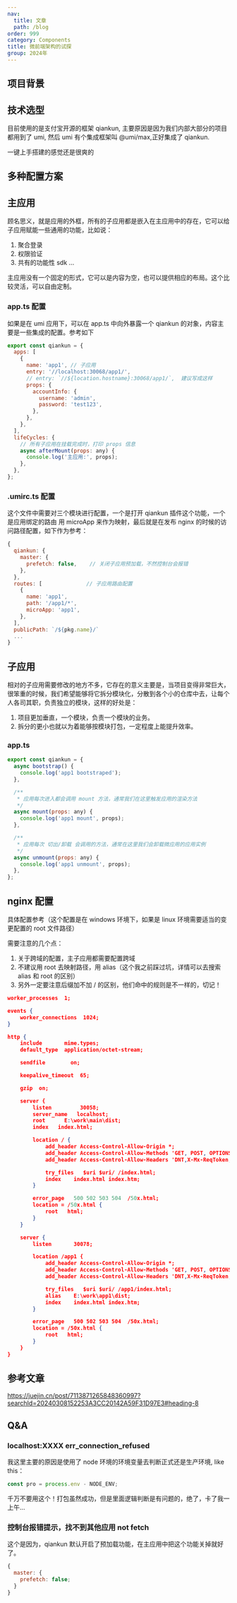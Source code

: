 ```yaml
---
nav:
  title: 文章
  path: /blog
order: 999
category: Components
title: 微前端架构的试探
group: 2024年
---
```


## 项目背景

## 技术选型

目前使用的是支付宝开源的框架 qiankun, 主要原因是因为我们内部大部分的项目都用到了 umi, 然后 umi 有个集成框架叫 @umi/max,正好集成了 qiankun.

一键上手搭建的感觉还是很爽的

## 多种配置方案

## 主应用

顾名思义，就是应用的外框，所有的子应用都是嵌入在主应用中的存在，它可以给子应用赋能一些通用的功能，比如说：

1. 聚合登录
2. 权限验证
3. 共有的功能性 sdk
   ...

主应用没有一个固定的形式，它可以是内容为空，也可以提供相应的布局。这个比较灵活，可以自由定制。

### app.ts 配置

如果是在 umi 应用下，可以在 app.ts 中向外暴露一个 qiankun 的对象，内容主要是一些集成的配置。参考如下

```js
export const qiankun = {
  apps: [
    {
      name: 'app1', // 子应用
      entry: '//localhost:30068/app1/',
      // entry: `//${location.hostname}:30068/app1/`,  建议写成这样
      props: {
        accountInfo: {
          username: 'admin',
          password: 'test123',
        },
      },
    },
  ],
  lifeCycles: {
    // 所有子应用在挂载完成时，打印 props 信息
    async afterMount(props: any) {
      console.log('主应用:', props);
    },
  },
};
```

### .umirc.ts 配置

这个文件中需要对三个模块进行配置，一个是打开 qiankun 插件这个功能，一个是应用绑定的路由 用 microApp 来作为映射，最后就是在发布 nginx 的时候的访问路径配置，如下作为参考：

```js
{
  qiankun: {
    master: {
      prefetch: false,    // 关闭子应用预加载，不然控制台会报错
    },
  },
  routes: [              // 子应用路由配置
    {
      name: 'app1',
      path: '/app1/*',
      microApp: 'app1',
    },
  ],
  publicPath: `/${pkg.name}/`
  ...
}
```

## 子应用

相对的子应用需要修改的地方不多，它存在的意义主要是，当项目变得非常巨大，很笨重的时候，我们希望能够将它拆分模块化，分散到各个小的仓库中去，让每个人各司其职，负责独立的模块，这样的好处是：

1. 项目更加垂直，一个模块，负责一个模块的业务。
2. 拆分的更小也就以为着能够按模块打包，一定程度上能提升效率。

### app.ts

```js
export const qiankun = {
  async bootstrap() {
    console.log('app1 bootstraped');
  },

  /**
   * 应用每次进入都会调用 mount 方法，通常我们在这里触发应用的渲染方法
   */
  async mount(props: any) {
    console.log('app1 mount', props);
  },

  /**
   * 应用每次 切出/卸载 会调用的方法，通常在这里我们会卸载微应用的应用实例
   */
  async unmount(props: any) {
    console.log('app1 unmount', props);
  },
};
```

## nginx 配置

具体配置参考（这个配置是在 windows 环境下，如果是 linux 环境需要适当的变更配置的 root 文件路径）

需要注意的几个点：

1. 关于跨域的配置，主子应用都需要配置跨域
2. 不建议用 root 去映射路径，用 alias（这个我之前踩过坑，详情可以去搜索 alias 和 root 的区别）
3. 另外一定要注意后缀加不加 / 的区别，他们命中的规则是不一样的，切记！

```json
worker_processes  1;

events {
    worker_connections  1024;
}

http {
    include       mime.types;
    default_type  application/octet-stream;

    sendfile        on;

    keepalive_timeout  65;

    gzip  on;

    server {
        listen         30058;
        server_name   localhost;
        root      E:\work\main\dist;
        index   index.html;

        location / {
            add_header Access-Control-Allow-Origin *;
            add_header Access-Control-Allow-Methods 'GET, POST, OPTIONS';
            add_header Access-Control-Allow-Headers 'DNT,X-Mx-ReqToken,Keep-Alive,User-Agent,X-Requested-With,If-Modified-Since,Cache-Control,Content-Type,Authorization';

            try_files   $uri $uri/ /index.html;
            index    index.html index.htm;
        }

        error_page   500 502 503 504  /50x.html;
        location = /50x.html {
            root   html;
        }
    }

    server {
        listen       30078;

        location /app1 {
            add_header Access-Control-Allow-Origin *;
            add_header Access-Control-Allow-Methods 'GET, POST, OPTIONS';
            add_header Access-Control-Allow-Headers 'DNT,X-Mx-ReqToken,Keep-Alive,User-Agent,X-Requested-With,If-Modified-Since,Cache-Control,Content-Type,Authorization';

            try_files   $uri $uri/ /app1/index.html;
            alias    E:\work\app1\dist;
            index    index.html index.htm;
        }

        error_page   500 502 503 504  /50x.html;
        location = /50x.html {
            root   html;
        }
    }
}
```

## 参考文章

<https://juejin.cn/post/7113871265848360997?searchId=20240308152253A3CC20142A59F31D97E3#heading-8>

## Q&A

### localhost:XXXX err_connection_refused

我这里主要的原因是使用了 node 环境的环境变量去判断正式还是生产环境, like this：

```js
const pro = process.env - NODE_ENV;
```

千万不要用这个！打包虽然成功，但是里面逻辑判断是有问题的，绝了，卡了我一上午...

### 控制台报错提示，找不到其他应用 not fetch

这个是因为，qiankun 默认开启了预加载功能，在主应用中把这个功能关掉就好了。

```js
{
  master: {
    prefetch: false;
  }
}
```
